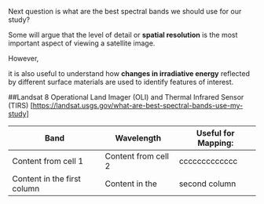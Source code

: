 Next question is what are the best spectral bands we should use for our study?


Some will argue that the level of detail or **spatial resolution** is the most important aspect of viewing a satellite image. 

However, 

it is also useful to understand how **changes in irradiative energy** reflected by different surface materials are used to identify features of interest. 


##Landsat 8 Operational Land Imager (OLI) and Thermal Infrared Sensor (TIRS) 
[https://landsat.usgs.gov/what-are-best-spectral-bands-use-my-study]

Band | Wavelength | Useful for Mapping: 
------------ | ------------- | -------------
Content from cell 1 | Content from cell 2 | ccccccccccccc
Content in the first column | Content in the | second column
